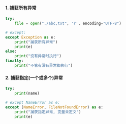 #### 1. 捕获所有异常

```python
try:
    file = open("./abc,txt", 'r', encoding="UTF-8")

# except:
except Exception as e:
    print("捕获所有异常")
    print(e)
else:
    print("没有异常时执行")
finally:
    print("不管有没有异常都执行")

```

#### 2. 捕获指定(一个或多个)异常

```python
try:
    print(name)

# except NameError as e:
except (NameError, FileNotFoundError) as e:
    print("捕获指定异常, 变量未定义")
    print(e)
```
